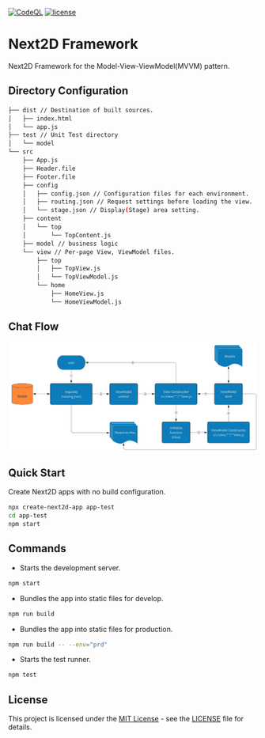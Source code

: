 [![CodeQL](https://github.com/Next2D/Framework/actions/workflows/codeql-analysis.yml/badge.svg?branch=main)](https://github.com/Next2D/Framework/actions/workflows/codeql-analysis.yml)
[![license](https://img.shields.io/github/license/Next2D/Framework)](https://github.com/Next2D/Framework/blob/main/LICENSE)

# Next2D Framework

Next2D Framework for the Model-View-ViewModel(MVVM) pattern.

## Directory Configuration

```sh
├── dist // Destination of built sources. 
│   ├── index.html
│   └── app.js
├── test // Unit Test directory
│   └── model
└── src
    ├── App.js
    ├── Header.file
    ├── Footer.file
    ├── config
    │   ├── config.json // Configuration files for each environment.
    │   ├── routing.json // Request settings before loading the view.
    │   └── stage.json // Display(Stage) area setting. 
    ├── content
    │   └── top
    │       └── TopContent.js
    ├── model // business logic
    └── view // Per-page View, ViewModel files.
        ├── top
        │   ├── TopView.js
        │   └── TopViewModel.js
        └── home
            ├── HomeView.js
            └── HomeViewModel.js
```

## Chat Flow
![Chat Flow](./Framework_Chart_Flow.svg)

## Quick Start

Create Next2D apps with no build configuration.
```sh
npx create-next2d-app app-test
cd app-test
npm start
```

## Commands

* Starts the development server.
```sh
npm start
```

* Bundles the app into static files for develop.
```sh
npm run build
```

* Bundles the app into static files for production.
```sh
npm run build -- --env="prd"
```

* Starts the test runner.
```sh
npm test
```

## License
This project is licensed under the [MIT License](https://opensource.org/licenses/MIT) - see the [LICENSE](LICENSE) file for details.
